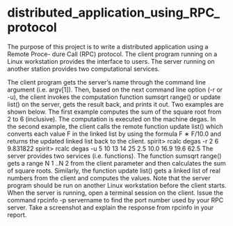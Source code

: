 # distributed_application_using_RPC_protocol
The purpose of this project is to write a distributed application using a Remote Proce- dure Call (RPC) protocol. The client program running on a Linux workstation provides the interface to users. The server running on another station provides two computational services.

The client program gets the server’s name through the command line argument (i.e.
argv[1]). Then, based on the next command line option (-r or -u), the client invokes
the computation function sumsqrt range() or update list() on the server, gets the
result back, and prints it out.
Two examples are shown below. The first example computes the sum of the square root
from 2 to 6 (inclusive). The computation is executed on the machine degas. In the second
example, the client calls the remote function update list() which converts each value
F in the linked list by using the formula F ∗ F/10.0 and returns the updated linked list
back to the client.
spirit> rcalc degas -r 2 6
9.831822
spirit> rcalc degas -u 5 10 13 14 25
2.5 10.0 16.9 19.6 62.5
The server provides two services (i.e. functions). The function sumsqrt range() gets a
range N 1 ..N 2 from the client parameter and then calculates the sum of square roots.
Similarly, the function update list() gets a linked list of real numbers from the client and computes the values. Note that the server program should be run on another Linux workstation before the client starts.
When the server is running, open a terminal session on the client. Issue the command
rpcinfo -p servername to find the port number used by your RPC server. Take a
screenshot and explain the response from rpcinfo in your report.
